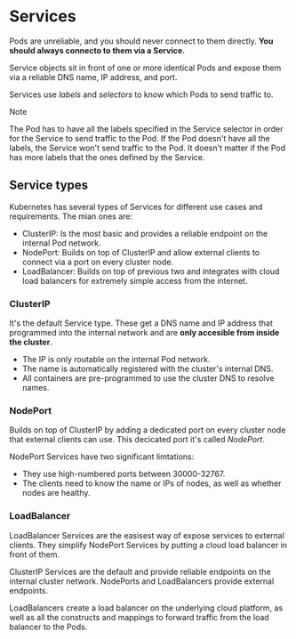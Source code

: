 # Services

Pods are unreliable, and you should never connect to them directly. **You should always connecto to them via a Service.**

Service objects sit in front of one or more identical Pods and expose them via a reliable DNS name, IP address, and port.

Services use _labels_ and _selectors_ to know which Pods to send traffic to.

> [!NOTE]
>
> The Pod has to have all the labels specified in the Service selector in order for the Service to send traffic to the Pod. If
> the Pod doesn't have all the labels, the Service won't send traffic to the Pod. It doesn't matter if the Pod has more labels that the ones defined by the Service.

## Service types

Kubernetes has several types of Services for different use cases and requirements. The mian ones are:

- ClusterIP: Is the most basic and provides a reliable endpoint on the internal Pod network.
- NodePort: Builds on top of ClusterIP and allow external clients to connect via a port on every cluster node.
- LoadBalancer: Builds on top of previous two and integrates with cloud load balancers for extremely simple access from the internet.

### ClusterIP

It's the default Service type. These get a DNS name and IP address that programmed into the internal network and are **only accesible from inside the cluster**.

- The IP is only routable on the internal Pod network.
- The name is automatically registered with the cluster's internal DNS.
- All containers are pre-programmed to use the cluster DNS to resolve names.

### NodePort

Builds on top of ClusterIP by adding a dedicated port on every cluster node that external clients can use. This decicated port it's called _NodePort_.

NodePort Services have two significant limtations:

- They use high-numbered ports between 30000-32767.
- The clients need to know the name or IPs of nodes, as well as whether nodes are healthy.

### LoadBalancer

LoadBalancer Services are the easisest way of expose services to external clients. They simplify NodePort Services by putting a cloud load balancer in front of them.



ClusterIP Services are the default and provide reliable endpoints on the internal cluster network. NodePorts and LoadBalancers provide external endpoints.

LoadBalancers create a load balancer on the underlying cloud platform, as well as all the constructs and mappings to forward traffic from the load balancer to the Pods.
